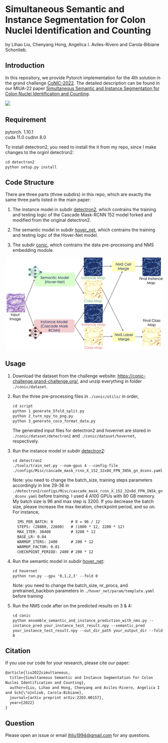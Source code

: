 # Simultaneous Semantic and Instance Segmentation for Colon Nuclei Identification and Counting

by Lihao Liu, Chenyang Hong, Angelica I. Aviles-Rivero and Carola-Bibiane Schonlieb.  


## Introduction

In this repository, we provide Pytorch implementation for the 4th solution in the grand challenge [CoNIC-2022](https://conic-challenge.grand-challenge.org/). The detailed description can be found in our MIUA-22 paper [Simultaneous Semantic and Instance Segmentation for Colon Nuclei Identification and Counting](https://arxiv.org/pdf/2203.00157.pdf). 

<img src="https://github.com/lihaoliu-cambridge/lihaoliu-cambridge.github.io/blob/master/pic/papers/ssis_visual_results.png">  


## Requirement

pytorch.             1.10.1  
cuda                 11.0
cudnn                8.0

To install detectron2, you need to install the it from my repo, since I make changes to the orginl detectron2:
   ```shell
   cd detectron2
   python setup.py install
   ```  


## Code Structure

There are three parts (three subdirs) in this repo, which are exactly the same three parts listed in the main paper: 

1. The instance model in subdir [detectron2](https://github.com/lihaoliu-cambridge/simultaneous_semantic_and_instance_segmentation/tree/main/detectron2), which contrains the training and testing logic of the Cascade Mask-RCNN 152 model forked and modified from the original detectron2.
   
2. The semantic model in subdir [hover_net](https://github.com/lihaoliu-cambridge/simultaneous_semantic_and_instance_segmentation/tree/main/hover_net), which contrains the training and testing logic of the Hover-Net model.
   
3. The subdir [conic](https://github.com/lihaoliu-cambridge/simultaneous_semantic_and_instance_segmentation/tree/main/conic), which contrains the data pre-processing and NMS embedding modole.

<img src="https://github.com/lihaoliu-cambridge/lihaoliu-cambridge.github.io/blob/master/pic/papers/ssis_network.png">  


## Usage

1. Download the dataset from the challenge website: https://conic-challenge.grand-challenge.org/, and unzip everything in folder `./conic/dataset`.

2. Run the three pre-processing files in `./conic/utils/` in order,
   
   ```shell
   cd script
   python 1_generate_5fold_split.py
   python 2_turn_npy_to_png.py
   python 3_generate_coco_format_data.py
   ```  
   The generated input files for detectron2 and hovernet are stored in `./conic/dataset/detectron2` and `./conic/dataset/hovernet`, respectively.

3. Run the instance model in subdir [detectron2](https://github.com/lihaoliu-cambridge/simultaneous_semantic_and_instance_segmentation/tree/main/detectron2):

   ```shell
   cd detectron2
   ./tools/train_net.py --num-gpus 4 --config-file ./configs/Misc/cascade_mask_rcnn_X_152_32x8d_FPN_IN5k_gn_dconv.yaml
   ```  
   Note: you need to change the batch_size, training steps parameters accordingly in  line 29-36 in `./detectron2/configs/Misc/cascade_mask_rcnn_X_152_32x8d_FPN_IN5k_gn_dconv.yaml` before training. I used 4 A100 GPUs with 80 GB memory. My batch size is 96 and max step is 3200. If you decrease the batch size, please increase the max iteration, checkpoint period, and so on. For instance, 
   
   ```shell
     IMS_PER_BATCH: 8        # 8 = 96 / 12
     STEPS: (28800, 22600)   # (1800 * 12, 2200 * 12)
     MAX_ITER: 38400         # 3200 * 12
     BASE_LR: 0.04
     WARMUP_ITERS: 2400      # 200 * 12
     WARMUP_FACTOR: 0.01
     CHECKPOINT_PERIOD: 2400 # 200 * 12
   ```  
   
4. Run the semantic model in subdir [hover_net](https://github.com/lihaoliu-cambridge/simultaneous_semantic_and_instance_segmentation/tree/main/hover_net):

   ```shell
   cd hovernet
   python run.py --gpu '0,1,2,3' --fold 0
   ```  
   Note: you need to change the batch_size, nr_procs, and pretrained_backbon parameters in `./hover_net/param/template.yaml` before training
   
   
5. Run the NMS code after on the predicted results on 3 & 4:

   ```shell
   cd conic
   python ensemble_semantic_and_instance_prediction_with_nms.py --instance_pred your_instance_test_result.npy --semantic_pred your_instance_test_result.npy --out_dir_path your_output_dir --fold 0
   ``` 
   
   
## Citation

If you use our code for your research, please cite our paper:

```
@article{liu2022simultaneous,
  title={Simultaneous Semantic and Instance Segmentation for Colon Nuclei Identification and Counting},
  author={Liu, Lihao and Hong, Chenyang and Aviles-Rivero, Angelica I and Sch{\"o}nlieb, Carola-Bibiane},
  journal={arXiv preprint arXiv:2203.00157},
  year={2022}
}
```


## Question

Please open an issue or email lhliu1994@gmail.com for any questions.
